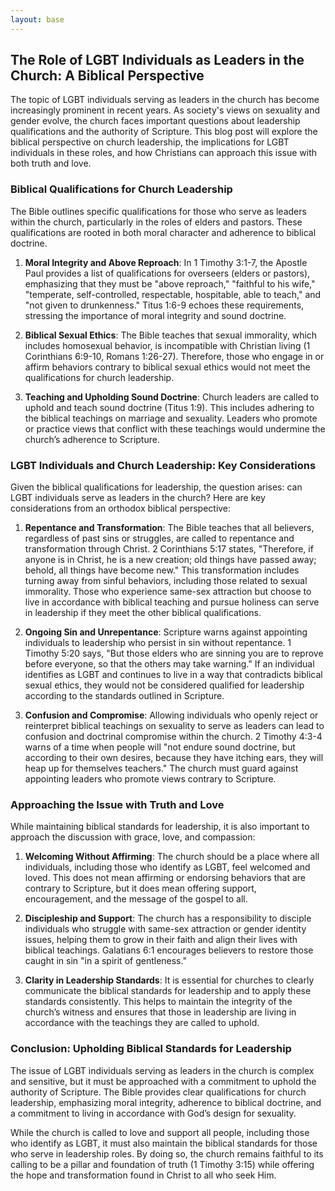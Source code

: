 ```yaml
---
layout: base
---
```


## The Role of LGBT Individuals as Leaders in the Church: A Biblical Perspective

The topic of LGBT individuals serving as leaders in the church has become increasingly prominent in recent years. As society's views on sexuality and gender evolve, the church faces important questions about leadership qualifications and the authority of Scripture. This blog post will explore the biblical perspective on church leadership, the implications for LGBT individuals in these roles, and how Christians can approach this issue with both truth and love.

### **Biblical Qualifications for Church Leadership**

The Bible outlines specific qualifications for those who serve as leaders within the church, particularly in the roles of elders and pastors. These qualifications are rooted in both moral character and adherence to biblical doctrine.

1. **Moral Integrity and Above Reproach**: In 1 Timothy 3:1-7, the Apostle Paul provides a list of qualifications for overseers (elders or pastors), emphasizing that they must be "above reproach," "faithful to his wife," "temperate, self-controlled, respectable, hospitable, able to teach," and "not given to drunkenness." Titus 1:6-9 echoes these requirements, stressing the importance of moral integrity and sound doctrine.

2. **Biblical Sexual Ethics**: The Bible teaches that sexual immorality, which includes homosexual behavior, is incompatible with Christian living (1 Corinthians 6:9-10, Romans 1:26-27). Therefore, those who engage in or affirm behaviors contrary to biblical sexual ethics would not meet the qualifications for church leadership.

3. **Teaching and Upholding Sound Doctrine**: Church leaders are called to uphold and teach sound doctrine (Titus 1:9). This includes adhering to the biblical teachings on marriage and sexuality. Leaders who promote or practice views that conflict with these teachings would undermine the church’s adherence to Scripture.

### **LGBT Individuals and Church Leadership: Key Considerations**

Given the biblical qualifications for leadership, the question arises: can LGBT individuals serve as leaders in the church? Here are key considerations from an orthodox biblical perspective:

1. **Repentance and Transformation**: The Bible teaches that all believers, regardless of past sins or struggles, are called to repentance and transformation through Christ. 2 Corinthians 5:17 states, "Therefore, if anyone is in Christ, he is a new creation; old things have passed away; behold, all things have become new." This transformation includes turning away from sinful behaviors, including those related to sexual immorality. Those who experience same-sex attraction but choose to live in accordance with biblical teaching and pursue holiness can serve in leadership if they meet the other biblical qualifications.

2. **Ongoing Sin and Unrepentance**: Scripture warns against appointing individuals to leadership who persist in sin without repentance. 1 Timothy 5:20 says, "But those elders who are sinning you are to reprove before everyone, so that the others may take warning." If an individual identifies as LGBT and continues to live in a way that contradicts biblical sexual ethics, they would not be considered qualified for leadership according to the standards outlined in Scripture.

3. **Confusion and Compromise**: Allowing individuals who openly reject or reinterpret biblical teachings on sexuality to serve as leaders can lead to confusion and doctrinal compromise within the church. 2 Timothy 4:3-4 warns of a time when people will "not endure sound doctrine, but according to their own desires, because they have itching ears, they will heap up for themselves teachers." The church must guard against appointing leaders who promote views contrary to Scripture.

### **Approaching the Issue with Truth and Love**

While maintaining biblical standards for leadership, it is also important to approach the discussion with grace, love, and compassion:

1. **Welcoming Without Affirming**: The church should be a place where all individuals, including those who identify as LGBT, feel welcomed and loved. This does not mean affirming or endorsing behaviors that are contrary to Scripture, but it does mean offering support, encouragement, and the message of the gospel to all.

2. **Discipleship and Support**: The church has a responsibility to disciple individuals who struggle with same-sex attraction or gender identity issues, helping them to grow in their faith and align their lives with biblical teachings. Galatians 6:1 encourages believers to restore those caught in sin "in a spirit of gentleness."

3. **Clarity in Leadership Standards**: It is essential for churches to clearly communicate the biblical standards for leadership and to apply these standards consistently. This helps to maintain the integrity of the church’s witness and ensures that those in leadership are living in accordance with the teachings they are called to uphold.

### **Conclusion: Upholding Biblical Standards for Leadership**

The issue of LGBT individuals serving as leaders in the church is complex and sensitive, but it must be approached with a commitment to uphold the authority of Scripture. The Bible provides clear qualifications for church leadership, emphasizing moral integrity, adherence to biblical doctrine, and a commitment to living in accordance with God’s design for sexuality.

While the church is called to love and support all people, including those who identify as LGBT, it must also maintain the biblical standards for those who serve in leadership roles. By doing so, the church remains faithful to its calling to be a pillar and foundation of truth (1 Timothy 3:15) while offering the hope and transformation found in Christ to all who seek Him.